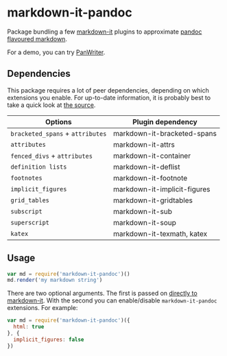 # markdown-it-pandoc

Package bundling a few [markdown-it](https://github.com/markdown-it/markdown-it)
plugins to approximate [pandoc flavoured markdown](http://pandoc.org/MANUAL.html#pandocs-markdown).

For a demo, you can try [PanWriter](https://panwriter.com).

## Dependencies

This package requires a lot of peer dependencies, depending on which extensions you enable.
For up-to-date information, it is probably best to take a quick look at [the source](./index.js).

| Options | Plugin dependency |
|---------|-------------------|
| `bracketed_spans` + `attributes` | markdown-it-bracketed-spans |
| `attributes` | markdown-it-attrs |
| `fenced_divs` + `attributes` | markdown-it-container |
| `definition lists` | markdown-it-deflist |
| `footnotes` | markdown-it-footnote |
| `implicit_figures` | markdown-it-implicit-figures |
| `grid_tables` | markdown-it-gridtables |
| `subscript` | markdown-it-sub |
| `superscript` | markdown-it-soup |
| `katex` | markdown-it-texmath, katex |


## Usage

```javascript
var md = require('markdown-it-pandoc')()
md.render('my markdown string')
```

There are two optional arguments. The first is passed on
[directly to markdown-it](https://github.com/markdown-it/markdown-it#init-with-presets-and-options).
With the second you can enable/disable `markdown-it-pandoc` extensions. For example:

```javascript
var md = require('markdown-it-pandoc')({
  html: true
}, {
  implicit_figures: false
})
```
